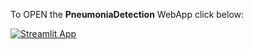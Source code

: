 To OPEN the **PneumoniaDetection** WebApp click below:

[![Streamlit App](https://static.streamlit.io/badges/streamlit_badge_black_white.svg)](https://pneumonia-detection-tool.streamlit.app/)
